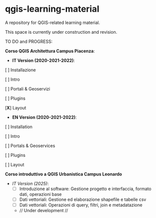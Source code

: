 # qgis-learning-material
A repository for QGIS-related learning material.

This space is currently under construction and revision.

TO DO and PROGRESS:

**Corso QGIS Architettura Campus Piacenza**:

* **IT Version (2020-2021-2022)**:

[ ] Installazione

[ ] Intro

[ ] Portali & Geoservizi

[ ] Plugins

[**X**] Layout

* **EN Version (2020-2021-2022)**:

[ ] Installation

[ ] Intro

[ ] Portals & Geoservices

[ ] Plugins

[ ] Layout

**Corso introduttivo a QGIS Urbanistica Campus Leonardo**

* *IT Version (2025)*:
    - [ ] Introduzione al software: Gestione progetto e interfaccia, formato dati, operazioni base
    - [ ] Dati vettoriali: Gestione ed elaborazione shapefile e tabelle csv
    - [ ] Dati vettoriali: Operazioni di query, filtri, join e metadatazione
    - // Under development //